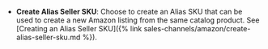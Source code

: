 
- **Create Alias Seller SKU**: Choose to create an Alias SKU that can be used to create a new Amazon listing from the same catalog product. See [Creating an Alias Seller SKU]({% link sales-channels/amazon/create-alias-seller-sku.md %}).
